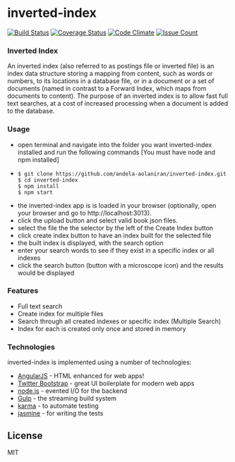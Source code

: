 # inverted-index
[![Build Status](https://travis-ci.org/andela-aolaniran/inverted-index.svg?branch=development)](https://travis-ci.org/andela-aolaniran/inverted-index) [![Coverage Status](https://coveralls.io/repos/github/andela-aolaniran/inverted-index/badge.svg?branch=master)](https://coveralls.io/github/andela-aolaniran/inverted-index?branch=master) [![Code Climate](https://codeclimate.com/github/andela-aolaniran/inverted-index/badges/gpa.svg)](https://codeclimate.com/github/andela-aolaniran/inverted-index) [![Issue Count](https://codeclimate.com/github/andela-aolaniran/inverted-index/badges/issue_count.svg)](https://codeclimate.com/github/andela-aolaniran/inverted-index)
### Inverted Index
An inverted index (also referred to as postings file or inverted file) is an index data structure storing a mapping from content, such as words or numbers, to its locations in a database file, or in a document or a set of documents (named in contrast to a Forward Index, which maps from documents to content). The purpose of an inverted index is to allow fast full text searches, at a cost of increased processing when a document is added to the database.

### Usage
  - open terminal and navigate into the folder you want inverted-index installed and run the following commands [You must have node and npm installed]
  - 
    ```
    $ git clone https://github.com/andela-aolaniran/inverted-index.git
    $ cd inverted-index
    $ npm install
    $ npm start
    ```
  - the inverted-index app is is loaded in your browser (optionally, open your browser and go to http://localhost:3013).
  - click the upload button and select valid book json files.
  - select the file the the selector by the left of the Create Index button
  - click create index button to have an index built for the selected file
  - the built index is displayed, with the search option
  - enter your search words to see if they exist in a specific index or all indexes
  - click the search button (button with a microscope icon) and the results would be displayed
### Features
 - Full text search
 - Create index for multiple files
 - Search through all created indexes or specific index (Multiple Search)
 - Index for each is created only once and stored in memory
### Technologies

inverted-index is implemented using a number of technologies:

* [AngularJS] - HTML enhanced for web apps!
* [Twitter Bootstrap] - great UI boilerplate for modern web apps
* [node.js] - evented I/O for the backend
* [Gulp] - the streaming build system
* [karma] - to automate testing
* [jasmine] - for writing the tests

License
----

MIT

   [git-repo-url]: <https://github.com/andela-aolaniran/inverted-index.git>
   [karma]: <https://karma-runner.github.io/>
   [jasmine]: <https://jasmine.github.io/>
   
   [df1]: <http://daringfireball.net/projects/markdown/>
   [markdown-it]: <https://github.com/markdown-it/markdown-it>
   [Ace Editor]: <http://ace.ajax.org>
   [node.js]: <http://nodejs.org>
   [Twitter Bootstrap]: <http://twitter.github.com/bootstrap/>
   [keymaster.js]: <https://github.com/madrobby/keymaster>
   [jQuery]: <http://jquery.com>
   [@tjholowaychuk]: <http://twitter.com/tjholowaychuk>
   [express]: <http://expressjs.com>
   [AngularJS]: <http://angularjs.org>
   [Gulp]: <http://gulpjs.com>
